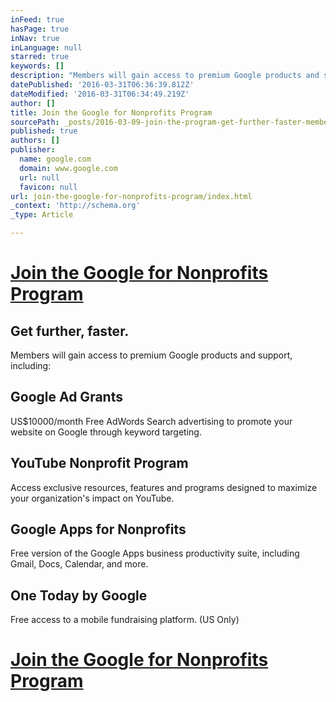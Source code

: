 ```yaml
---
inFeed: true
hasPage: true
inNav: true
inLanguage: null
starred: true
keywords: []
description: "Members will gain access to premium Google products and support, including:\_"
datePublished: '2016-03-31T06:36:39.812Z'
dateModified: '2016-03-31T06:34:49.219Z'
author: []
title: Join the Google for Nonprofits Program
sourcePath: _posts/2016-03-09-join-the-program-get-further-faster-members-will-gain-acc.md
published: true
authors: []
publisher:
  name: google.com
  domain: www.google.com
  url: null
  favicon: null
url: join-the-google-for-nonprofits-program/index.html
_context: 'http://schema.org'
_type: Article

---
```

# [Join the Google for Nonprofits Program][0]

## Get further, faster. 

Members will gain access to premium Google products and support, including: 

## Google Ad Grants

US$10000/month Free AdWords Search advertising to promote your website on Google through keyword targeting. 

## YouTube Nonprofit Program 

Access exclusive resources, features and programs designed to maximize your organization's impact on YouTube. 

## Google Apps for Nonprofits

Free version of the Google Apps business productivity suite, including Gmail, Docs, Calendar, and more. 

## One Today by Google

Free access to a mobile fundraising platform. (US Only)

# [Join the Google for Nonprofits Program][0]

[0]: https://www.google.com.au/intl/en/nonprofits/join/
